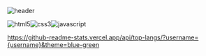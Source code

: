 ![header](https://capsule-render.vercel.app/api?type=waving&color=auto&height=200&section=header&text=Frontend&fontSize=30)

 <img src="https://img.shields.io/badge/HTML5-orange?style=flat-square&logo=HTML5&logoColor=white" alt="html5" /><img src="https://img.shields.io/badge/CSS3-blue?style=flat-square&logo=CSS&logoColor=white" alt="css3" /><img src="https://img.shields.io/badge/javascript-yellow?style=flat-square&logo=javascript&logoColor=white" alt="javascript" /> 

 https://github-readme-stats.vercel.app/api/top-langs/?username={username}&theme=blue-green

